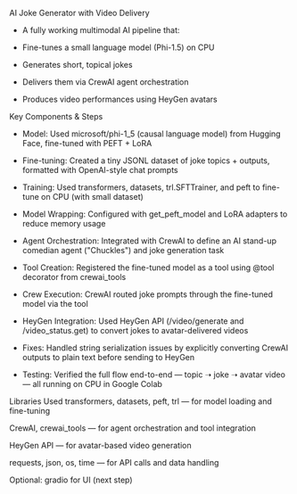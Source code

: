 AI Joke Generator with Video Delivery

- A fully working multimodal AI pipeline that:

- Fine-tunes a small language model (Phi-1.5) on CPU

- Generates short, topical jokes

- Delivers them via CrewAI agent orchestration

- Produces video performances using HeyGen avatars
  

Key Components & Steps

- Model: Used microsoft/phi-1_5 (causal language model) from Hugging Face, fine-tuned with PEFT + LoRA

- Fine-tuning: Created a tiny JSONL dataset of joke topics + outputs, formatted with OpenAI-style chat prompts

- Training: Used transformers, datasets, trl.SFTTrainer, and peft to fine-tune on CPU (with small dataset)

- Model Wrapping: Configured with get_peft_model and LoRA adapters to reduce memory usage

- Agent Orchestration: Integrated with CrewAI to define an AI stand-up comedian agent ("Chuckles") and joke generation task

- Tool Creation: Registered the fine-tuned model as a tool using @tool decorator from crewai_tools

- Crew Execution: CrewAI routed joke prompts through the fine-tuned model via the tool

- HeyGen Integration: Used HeyGen API (/video/generate and /video_status.get) to convert jokes to avatar-delivered videos

- Fixes: Handled string serialization issues by explicitly converting CrewAI outputs to plain text before sending to HeyGen

- Testing: Verified the full flow end-to-end — topic ➝ joke ➝ avatar video — all running on CPU in Google Colab


Libraries Used
transformers, datasets, peft, trl — for model loading and fine-tuning

CrewAI, crewai_tools — for agent orchestration and tool integration

HeyGen API — for avatar-based video generation

requests, json, os, time — for API calls and data handling

Optional: gradio for UI (next step)
